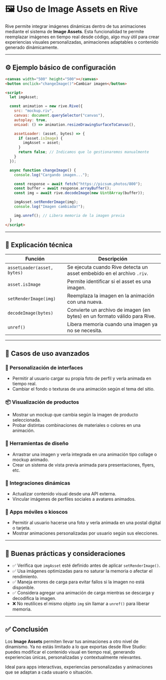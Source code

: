 # 🖼️ Uso de Image Assets en Rive

Rive permite integrar imágenes dinámicas dentro de tus animaciones mediante el sistema de **Image Assets**. Esta funcionalidad te permite reemplazar imágenes en tiempo real desde código, algo muy útil para crear experiencias visuales personalizadas, animaciones adaptables o contenido generado dinámicamente.

---

## ⚙️ Ejemplo básico de configuración

```html
<canvas width="500" height="500"></canvas>
<button onclick="changeImage()">Cambiar imagen</button>

<script>
  let imgAsset;

  const animation = new rive.Rive({
    src: "mockup.riv",
    canvas: document.querySelector("canvas"),
    autoplay: true,
    onLoad: () => animation.resizeDrawingSurfaceToCanvas(),

    assetLoader: (asset, bytes) => {
      if (asset.isImage) {
        imgAsset = asset;
      }
      return false; // Indicamos que lo gestionaremos manualmente
    }
  });

  async function changeImage() {
    console.log("Cargando imagen...");

    const response = await fetch("https://picsum.photos/800");
    const buffer = await response.arrayBuffer();
    const img = await rive.decodeImage(new Uint8Array(buffer));

    imgAsset.setRenderImage(img);
    console.log("Imagen cambiada!");

    img.unref(); // Libera memoria de la imagen previa
  }
</script>
```

---

## 📖 Explicación técnica

| Función | Descripción |
|--------|-------------|
| `assetLoader(asset, bytes)` | Se ejecuta cuando Rive detecta un asset embebido en el archivo `.riv`. |
| `asset.isImage` | Permite identificar si el asset es una imagen. |
| `setRenderImage(img)` | Reemplaza la imagen en la animación con una nueva. |
| `decodeImage(bytes)` | Convierte un archivo de imagen (en bytes) en un formato válido para Rive. |
| `unref()` | Libera memoria cuando una imagen ya no se necesita. |

---

## 🧠 Casos de uso avanzados

### 🎨 Personalización de interfaces
- Permitir al usuario cargar su propia foto de perfil y verla animada en tiempo real.
- Cambiar el fondo o texturas de una animación según el tema del sitio.

### 📦 Visualización de productos
- Mostrar un mockup que cambia según la imagen de producto seleccionada.
- Probar distintas combinaciones de materiales o colores en una animación.

### 📸 Herramientas de diseño
- Arrastrar una imagen y verla integrada en una animación tipo collage o mockup animado.
- Crear un sistema de vista previa animada para presentaciones, flyers, etc.

### 🧩 Integraciones dinámicas
- Actualizar contenido visual desde una API externa.
- Vincular imágenes de perfiles sociales a avatares animados.

### 📱 Apps móviles o kioscos
- Permitir al usuario hacerse una foto y verla animada en una postal digital o tarjeta.
- Mostrar animaciones personalizadas por usuario según sus elecciones.

---

## 🧰 Buenas prácticas y consideraciones

- ✅ Verifica que `imgAsset` esté definido antes de aplicar `setRenderImage()`.
- ✅ Usa imágenes optimizadas para no saturar la memoria o afectar el rendimiento.
- ✅ Maneja errores de carga para evitar fallos si la imagen no está disponible.
- ✅ Considera agregar una animación de carga mientras se descarga y decodifica la imagen.
- ❌ No reutilices el mismo objeto `img` sin llamar a `unref()` para liberar memoria.

---

## ✅ Conclusión

Los **Image Assets** permiten llevar tus animaciones a otro nivel de dinamismo. Ya no estás limitado a lo que exportas desde Rive Studio: puedes modificar el contenido visual en tiempo real, generando experiencias únicas, personalizadas y contextualmente relevantes.

Ideal para apps interactivas, experiencias personalizadas y animaciones que se adaptan a cada usuario o situación.

